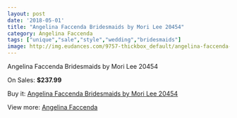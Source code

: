 ```yaml
---
layout: post
date: '2018-05-01'
title: "Angelina Faccenda Bridesmaids by Mori Lee 20454"
category: Angelina Faccenda
tags: ["unique","sale","style","wedding","bridesmaids"]
image: http://img.eudances.com/9757-thickbox_default/angelina-faccenda-bridesmaids-by-mori-lee-20454.jpg
---
```

Angelina Faccenda Bridesmaids by Mori Lee 20454

On Sales: **$237.99**
<a href="https://www.eudances.com/en/angelina-faccenda/3206-angelina-faccenda-bridesmaids-by-mori-lee-20454.html"><amp-img layout="responsive" width="600" height="600" src="//img.eudances.com/9757-thickbox_default/angelina-faccenda-bridesmaids-by-mori-lee-20454.jpg" alt="Angelina Faccenda Bridesmaids by Mori Lee 20454 0" /></a>
<a href="https://www.eudances.com/en/angelina-faccenda/3206-angelina-faccenda-bridesmaids-by-mori-lee-20454.html"><amp-img layout="responsive" width="600" height="600" src="//img.eudances.com/9761-thickbox_default/angelina-faccenda-bridesmaids-by-mori-lee-20454.jpg" alt="Angelina Faccenda Bridesmaids by Mori Lee 20454 1" /></a>
<a href="https://www.eudances.com/en/angelina-faccenda/3206-angelina-faccenda-bridesmaids-by-mori-lee-20454.html"><amp-img layout="responsive" width="600" height="600" src="//img.eudances.com/9760-thickbox_default/angelina-faccenda-bridesmaids-by-mori-lee-20454.jpg" alt="Angelina Faccenda Bridesmaids by Mori Lee 20454 2" /></a>
<a href="https://www.eudances.com/en/angelina-faccenda/3206-angelina-faccenda-bridesmaids-by-mori-lee-20454.html"><amp-img layout="responsive" width="600" height="600" src="//img.eudances.com/9759-thickbox_default/angelina-faccenda-bridesmaids-by-mori-lee-20454.jpg" alt="Angelina Faccenda Bridesmaids by Mori Lee 20454 3" /></a>
<a href="https://www.eudances.com/en/angelina-faccenda/3206-angelina-faccenda-bridesmaids-by-mori-lee-20454.html"><amp-img layout="responsive" width="600" height="600" src="//img.eudances.com/9758-thickbox_default/angelina-faccenda-bridesmaids-by-mori-lee-20454.jpg" alt="Angelina Faccenda Bridesmaids by Mori Lee 20454 4" /></a>

Buy it: [Angelina Faccenda Bridesmaids by Mori Lee 20454](https://www.eudances.com/en/angelina-faccenda/3206-angelina-faccenda-bridesmaids-by-mori-lee-20454.html "Angelina Faccenda Bridesmaids by Mori Lee 20454")

View more: [Angelina Faccenda](https://www.eudances.com/en/55-angelina-faccenda "Angelina Faccenda")